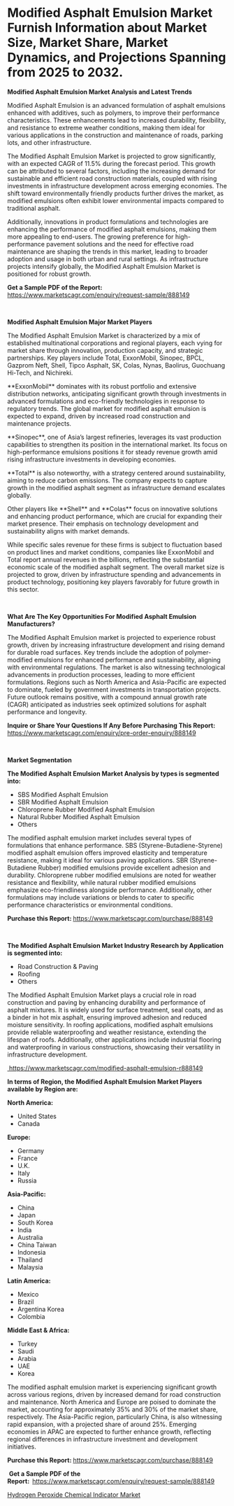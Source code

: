 <p><h1>Modified Asphalt Emulsion Market Furnish Information about Market Size, Market Share, Market Dynamics, and Projections Spanning from 2025 to 2032.</h1></p><p><strong>Modified Asphalt Emulsion Market Analysis and Latest Trends</strong></p>
<p><p>Modified Asphalt Emulsion is an advanced formulation of asphalt emulsions enhanced with additives, such as polymers, to improve their performance characteristics. These enhancements lead to increased durability, flexibility, and resistance to extreme weather conditions, making them ideal for various applications in the construction and maintenance of roads, parking lots, and other infrastructure.</p><p>The Modified Asphalt Emulsion Market is projected to grow significantly, with an expected CAGR of 11.5% during the forecast period. This growth can be attributed to several factors, including the increasing demand for sustainable and efficient road construction materials, coupled with rising investments in infrastructure development across emerging economies. The shift toward environmentally friendly products further drives the market, as modified emulsions often exhibit lower environmental impacts compared to traditional asphalt.</p><p>Additionally, innovations in product formulations and technologies are enhancing the performance of modified asphalt emulsions, making them more appealing to end-users. The growing preference for high-performance pavement solutions and the need for effective road maintenance are shaping the trends in this market, leading to broader adoption and usage in both urban and rural settings. As infrastructure projects intensify globally, the Modified Asphalt Emulsion Market is positioned for robust growth.</p></p>
<p><strong>Get a Sample PDF of the Report:&nbsp;</strong> <a href="https://www.marketscagr.com/enquiry/request-sample/888149?utm_campaign=3224&utm_medium=2&utm_source=Github&utm_content=ia&utm_term=01042025&utm_id=modified-asphalt-emulsion">https://www.marketscagr.com/enquiry/request-sample/888149</a></p>
<p>&nbsp;</p>
<p><strong>Modified Asphalt Emulsion Major Market Players</strong></p>
<p><p>The Modified Asphalt Emulsion Market is characterized by a mix of established multinational corporations and regional players, each vying for market share through innovation, production capacity, and strategic partnerships. Key players include Total, ExxonMobil, Sinopec, BPCL, Gazprom Neft, Shell, Tipco Asphalt, SK, Colas, Nynas, Baolirus, Guochuang Hi-Tech, and Nichireki.</p><p>**ExxonMobil** dominates with its robust portfolio and extensive distribution networks, anticipating significant growth through investments in advanced formulations and eco-friendly technologies in response to regulatory trends. The global market for modified asphalt emulsion is expected to expand, driven by increased road construction and maintenance projects.</p><p>**Sinopec**, one of Asia’s largest refineries, leverages its vast production capabilities to strengthen its position in the international market. Its focus on high-performance emulsions positions it for steady revenue growth amid rising infrastructure investments in developing economies.</p><p>**Total** is also noteworthy, with a strategy centered around sustainability, aiming to reduce carbon emissions. The company expects to capture growth in the modified asphalt segment as infrastructure demand escalates globally.</p><p>Other players like **Shell** and **Colas** focus on innovative solutions and enhancing product performance, which are crucial for expanding their market presence. Their emphasis on technology development and sustainability aligns with market demands.</p><p>While specific sales revenue for these firms is subject to fluctuation based on product lines and market conditions, companies like ExxonMobil and Total report annual revenues in the billions, reflecting the substantial economic scale of the modified asphalt segment. The overall market size is projected to grow, driven by infrastructure spending and advancements in product technology, positioning key players favorably for future growth in this sector.</p></p>
<p>&nbsp;</p>
<p><strong>What Are The Key Opportunities For Modified Asphalt Emulsion Manufacturers?</strong></p>
<p><p>The Modified Asphalt Emulsion market is projected to experience robust growth, driven by increasing infrastructure development and rising demand for durable road surfaces. Key trends include the adoption of polymer-modified emulsions for enhanced performance and sustainability, aligning with environmental regulations. The market is also witnessing technological advancements in production processes, leading to more efficient formulations. Regions such as North America and Asia-Pacific are expected to dominate, fueled by government investments in transportation projects. Future outlook remains positive, with a compound annual growth rate (CAGR) anticipated as industries seek optimized solutions for asphalt performance and longevity.</p></p>
<p><strong>Inquire or Share Your Questions If Any Before Purchasing This Report:</strong> <a href="https://www.marketscagr.com/enquiry/pre-order-enquiry/888149?utm_campaign=3224&utm_medium=2&utm_source=Github&utm_content=ia&utm_term=01042025&utm_id=modified-asphalt-emulsion">https://www.marketscagr.com/enquiry/pre-order-enquiry/888149</a></p>
<p>&nbsp;</p>
<p><strong>Market Segmentation</strong></p>
<p><strong>The Modified Asphalt Emulsion Market Analysis by types is segmented into:</strong></p>
<p><ul><li>SBS Modified Asphalt Emulsion</li><li>SBR Modified Asphalt Emulsion</li><li>Chloroprene Rubber Modified Asphalt Emulsion</li><li>Natural Rubber Modified Asphalt Emulsion</li><li>Others</li></ul></p>
<p><p>The modified asphalt emulsion market includes several types of formulations that enhance performance. SBS (Styrene-Butadiene-Styrene) modified asphalt emulsion offers improved elasticity and temperature resistance, making it ideal for various paving applications. SBR (Styrene-Butadiene Rubber) modified emulsions provide excellent adhesion and durability. Chloroprene rubber modified emulsions are noted for weather resistance and flexibility, while natural rubber modified emulsions emphasize eco-friendliness alongside performance. Additionally, other formulations may include variations or blends to cater to specific performance characteristics or environmental conditions.</p></p>
<p><strong>Purchase this Report:&nbsp;</strong><a href="https://www.marketscagr.com/purchase/888149?utm_campaign=3224&utm_medium=2&utm_source=Github&utm_content=ia&utm_term=01042025&utm_id=modified-asphalt-emulsion">https://www.marketscagr.com/purchase/888149</a></p>
<p>&nbsp;</p>
<p><strong>The Modified Asphalt Emulsion Market Industry Research by Application is segmented into:</strong></p>
<p><ul><li>Road Construction & Paving</li><li>Roofing</li><li>Others</li></ul></p>
<p><p>The Modified Asphalt Emulsion Market plays a crucial role in road construction and paving by enhancing durability and performance of asphalt mixtures. It is widely used for surface treatment, seal coats, and as a binder in hot mix asphalt, ensuring improved adhesion and reduced moisture sensitivity. In roofing applications, modified asphalt emulsions provide reliable waterproofing and weather resistance, extending the lifespan of roofs. Additionally, other applications include industrial flooring and waterproofing in various constructions, showcasing their versatility in infrastructure development.</p></p>
<p><a href="https://www.marketscagr.com/modified-asphalt-emulsion-r888149?utm_campaign=3224&utm_medium=2&utm_source=Github&utm_content=ia&utm_term=01042025&utm_id=modified-asphalt-emulsion">&nbsp;https://www.marketscagr.com/modified-asphalt-emulsion-r888149</a></p>
<p><strong>In terms of Region, the Modified Asphalt Emulsion Market Players available by Region are:</strong></p>
<p>
    <p> <strong> North America: </strong>
        <ul>
            <li>United States</li>
            <li>Canada</li>
        </ul>
        </p> 
    <p> <strong> Europe: </strong>
        <ul>
            <li>Germany</li>
            <li>France</li>
            <li>U.K.</li>
            <li>Italy</li>
            <li>Russia</li>
        </ul>
        </p> 
    <p> <strong> Asia-Pacific: </strong>
        <ul>
            <li>China</li>
            <li>Japan</li>
            <li>South Korea</li>
            <li>India</li>
            <li>Australia</li>
            <li>China Taiwan</li>
            <li>Indonesia</li>
            <li>Thailand</li>
            <li>Malaysia</li>
        </ul>
        </p> 
    <p> <strong> Latin America: </strong>
        <ul>
            <li>Mexico</li>
            <li>Brazil</li>
            <li>Argentina Korea</li>
            <li>Colombia</li>
        </ul>
        </p> 
    <p> <strong> Middle East & Africa: </strong>
        <ul>
            <li>Turkey</li>
            <li>Saudi</li>
            <li>Arabia</li>
            <li>UAE</li>
            <li>Korea</li>
        </ul>
    </p>
    </p>
<p><p>The modified asphalt emulsion market is experiencing significant growth across various regions, driven by increased demand for road construction and maintenance. North America and Europe are poised to dominate the market, accounting for approximately 35% and 30% of the market share, respectively. The Asia-Pacific region, particularly China, is also witnessing rapid expansion, with a projected share of around 25%. Emerging economies in APAC are expected to further enhance growth, reflecting regional differences in infrastructure investment and development initiatives.</p></p>
<p><strong>Purchase this Report: </strong><a href="https://www.marketscagr.com/purchase/888149?utm_campaign=3224&utm_medium=2&utm_source=Github&utm_content=ia&utm_term=01042025&utm_id=modified-asphalt-emulsion">https://www.marketscagr.com/purchase/888149</a></p>
<p>&nbsp;<strong>Get a Sample PDF of the Report:&nbsp;&nbsp;</strong><a href="https://www.marketscagr.com/enquiry/request-sample/888149?utm_campaign=3224&utm_medium=2&utm_source=Github&utm_content=ia&utm_term=01042025&utm_id=modified-asphalt-emulsion">https://www.marketscagr.com/enquiry/request-sample/888149</a></p>
<p><strong></strong></p>
<p><p><a href="https://github.com/iquiseeboli/Market-Research-Report-List-1/blob/main/hydrogen-peroxide-chemical-indicator-market.md?utm_campaign=3224&utm_medium=2&utm_source=Github&utm_content=ia&utm_term=01042025&utm_id=modified-asphalt-emulsion">Hydrogen Peroxide Chemical Indicator Market</a></p></p>